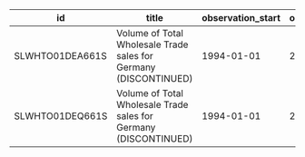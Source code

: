 | id              | title                                                            | observation_start   | observation_end   |
|-----------------|------------------------------------------------------------------|---------------------|-------------------|
| SLWHTO01DEA661S | Volume of Total Wholesale Trade sales for Germany (DISCONTINUED) | 1994-01-01          | 2017-01-01        |
| SLWHTO01DEQ661S | Volume of Total Wholesale Trade sales for Germany (DISCONTINUED) | 1994-01-01          | 2017-10-01        |